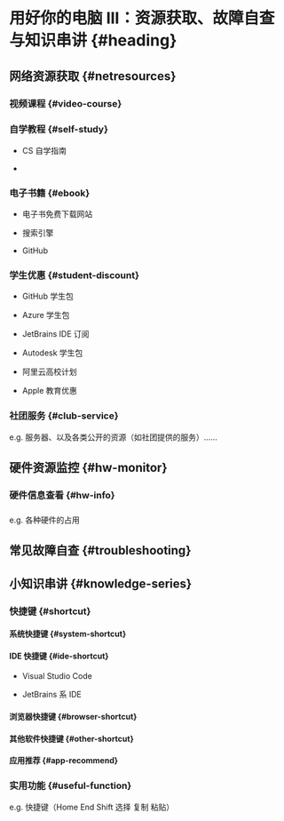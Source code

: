 # 用好你的电脑 III：资源获取、故障自查与知识串讲 {#heading}

## 网络资源获取 {#netresources}

### 视频课程 {#video-course}



### 自学教程 {#self-study}

- CS 自学指南

- 

### 电子书籍 {#ebook}

- 电子书免费下载网站

- 搜索引擎

- GitHub

### 学生优惠 {#student-discount}

- GitHub 学生包

- Azure 学生包

- JetBrains IDE 订阅

- Autodesk 学生包

- 阿里云高校计划

- Apple 教育优惠

### 社团服务 {#club-service}

e.g. 服务器、以及各类公开的资源（如社团提供的服务）……

## 硬件资源监控 {#hw-monitor}

### 硬件信息查看 {#hw-info}

### 

### 

e.g. 各种硬件的占用

## 常见故障自查 {#troubleshooting}

### 

## 小知识串讲 {#knowledge-series}

### 快捷键 {#shortcut}

#### 系统快捷键 {#system-shortcut}

#### IDE 快捷键 {#ide-shortcut}

- Visual Studio Code

- JetBrains 系 IDE

#### 浏览器快捷键 {#browser-shortcut}

#### 其他软件快捷键 {#other-shortcut}

#### 应用推荐 {#app-recommend}

### 实用功能 {#useful-function}

e.g. 快捷键（Home End Shift 选择 复制 粘贴）
